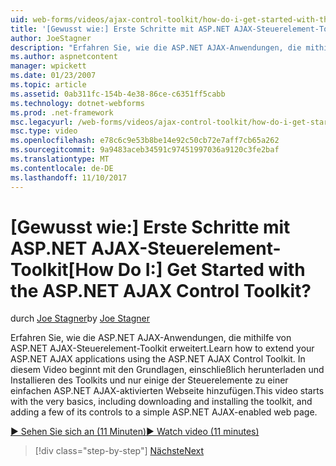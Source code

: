 ```yaml
---
uid: web-forms/videos/ajax-control-toolkit/how-do-i-get-started-with-the-aspnet-ajax-control-toolkit
title: '[Gewusst wie:] Erste Schritte mit ASP.NET AJAX-Steuerelement-Toolkit | Microsoft-Dokumentation'
author: JoeStagner
description: "Erfahren Sie, wie die ASP.NET AJAX-Anwendungen, die mithilfe von ASP.NET AJAX-Steuerelement-Toolkit erweitert. In diesem Video beginnt mit den Grundlagen, einschließlich herunterladen und..."
ms.author: aspnetcontent
manager: wpickett
ms.date: 01/23/2007
ms.topic: article
ms.assetid: 0ab311fc-154b-4e38-86ce-c6351ff5cabb
ms.technology: dotnet-webforms
ms.prod: .net-framework
msc.legacyurl: /web-forms/videos/ajax-control-toolkit/how-do-i-get-started-with-the-aspnet-ajax-control-toolkit
msc.type: video
ms.openlocfilehash: e78c6c9e53b8be14e92c50cb72e7aff7cb65a262
ms.sourcegitcommit: 9a9483aceb34591c97451997036a9120c3fe2baf
ms.translationtype: MT
ms.contentlocale: de-DE
ms.lasthandoff: 11/10/2017
---
```

<a name="how-do-i-get-started-with-the-aspnet-ajax-control-toolkit"></a><span data-ttu-id="bb8c2-105">[Gewusst wie:] Erste Schritte mit ASP.NET AJAX-Steuerelement-Toolkit</span><span class="sxs-lookup"><span data-stu-id="bb8c2-105">[How Do I:] Get Started with the ASP.NET AJAX Control Toolkit?</span></span>
====================
<span data-ttu-id="bb8c2-106">durch [Joe Stagner](https://github.com/JoeStagner)</span><span class="sxs-lookup"><span data-stu-id="bb8c2-106">by [Joe Stagner](https://github.com/JoeStagner)</span></span>

<span data-ttu-id="bb8c2-107">Erfahren Sie, wie die ASP.NET AJAX-Anwendungen, die mithilfe von ASP.NET AJAX-Steuerelement-Toolkit erweitert.</span><span class="sxs-lookup"><span data-stu-id="bb8c2-107">Learn how to extend your ASP.NET AJAX applications using the ASP.NET AJAX Control Toolkit.</span></span> <span data-ttu-id="bb8c2-108">In diesem Video beginnt mit den Grundlagen, einschließlich herunterladen und Installieren des Toolkits und nur einige der Steuerelemente zu einer einfachen ASP.NET AJAX-aktivierten Webseite hinzufügen.</span><span class="sxs-lookup"><span data-stu-id="bb8c2-108">This video starts with the very basics, including downloading and installing the toolkit, and adding a few of its controls to a simple ASP.NET AJAX-enabled web page.</span></span>

[<span data-ttu-id="bb8c2-109">&#9654; Sehen Sie sich an (11 Minuten)</span><span class="sxs-lookup"><span data-stu-id="bb8c2-109">&#9654; Watch video (11 minutes)</span></span>](https://channel9.msdn.com/Blogs/ASP-NET-Site-Videos/how-do-i-get-started-with-the-aspnet-ajax-control-toolkit)

>[!div class="step-by-step"]
[<span data-ttu-id="bb8c2-110">Nächste</span><span class="sxs-lookup"><span data-stu-id="bb8c2-110">Next</span></span>](how-do-i-use-the-aspnet-ajax-cascadingdropdown-control-extender.md)
